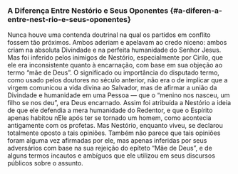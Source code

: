 ### A Diferença Entre Nestório e Seus Oponentes {#a-diferen-a-entre-nest-rio-e-seus-oponentes}

Nunca houve uma contenda doutrinal na qual os partidos em conflito fossem tão próximos. Ambos aderiam e apelavam ao credo niceno: ambos criam na absoluta Divindade e na perfeita humanidade do Senhor Jesus. Mas foi inferido pelos inimigos de Nestório, especialmente por Cirilo, que ele era inconsistente quanto à encarnação, com base em sua objeção ao termo “mãe de Deus”. O significado ou importância do disputado termo, como usado pelos doutores no século anterior, não era o de implicar que a virgem comunicou a vida divina ao Salvador, mas de afirmar a união da Divindade e humanidade em uma Pessoa — que o “menino nos nasceu, um filho se nos deu”, era Deus encarnado. Assim foi atribuída a Nestório a ideia de que ele defendia a mera humanidade do Redentor, e que o Espírito apenas habitou nEle após ter se tornado um homem, como acontecia antigamente com os profetas. Mas Nestório, enquanto viveu, se declarou totalmente oposto a tais opiniões. Também não parece que tais opiniões foram alguma vez afirmadas por ele, mas apenas inferidas por seus adversários com base na sua rejeição do epíteto “Mãe de Deus”, e de alguns termos incautos e ambíguos que ele utilizou em seus discursos públicos sobre o assunto.